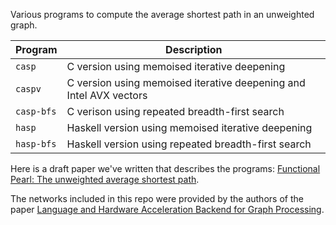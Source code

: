 Various programs to compute the average shortest path in an unweighted
graph.

Program    | Description
---------- | -----------
`casp`     | C version using memoised iterative deepening
`caspv`    | C version using memoised iterative deepening and Intel AVX vectors
`casp-bfs` | C verison using repeated breadth-first search
`hasp`     | Haskell version using memoised iterative deepening
`hasp-bfs` | Haskell version using repeated breadth-first search

Here is a draft paper we've written that describes the programs:
[Functional Pearl: The unweighted average shortest path](asp-draft.pdf).

The networks included in this repo were provided by the authors of the
paper [Language and Hardware Acceleration Backend for Graph
Processing](https://github.com/tuura/papers/tree/master/fdl-2017).
